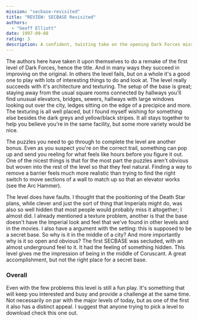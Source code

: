 ```yaml
---
mission: "secbase-revisited"
title: "REVIEW: SECBASE Revisited"
authors: 
  - "Geoff Elliott"
date: 1997-09-08
rating: 3
description: A confident, twisting take on the opening Dark Forces mission from the author of a popular editing program.
---
```


The authors here have taken it upon themselves to do a remake of the first level of Dark Forces, hence the title. And in many ways they succeed in improving on the original. In others the level fails, but on a whole it's a good one to play with lots of interesting things to do and look at.
The level really succeeds with it's architecture and texturing. The setup of the base is great; staying away from the usual square rooms connected by hallways you'll find unusual elevators, bridges, sewers, hallways with large windows looking out over the city, ledges sitting on the edge of a precipice and more. The texturing is all well placed, but I found myself wishing for something else besides the dark greys and yellow/black stripes. It all stays together to help you believe you're in the same facility, but some more variety would be nice.

The puzzles you need to go through to complete the level are another bonus. Even as you suspect you're on the correct trail, something can pop up and send you reeling for what feels like hours before you figure it out. One of the nicest things is that for the most part the puzzles aren't obvious but woven into the rest of the level so that they feel natural. Finding a way to remove a barrier feels much more realistic than trying to find the right switch to move sections of a wall to match up so that an elevator works (see the Arc Hammer).

The level does have faults. I thought that the positioning of the Death Star plans, while clever and just the sort of thing that Imperials might do, was also so well hidden that most people would probably miss it altogether; I almost did. I already mentioned a texture problem, another is that the base doesn't have the Imperial look and feel that we've found in other levels and in the movies. I also have a argument with the setting: this is supposed to be a secret base. So why is it in the middle of a city? And more importantly why is it so open and obvious? The first SECBASE was secluded, with an almost underground feel to it. It had the feeling of something hidden. This level gives me the impression of being in the middle of Coruscant. A great accomplishment, but not the right place for a secret base.

### Overall

Even with the few problems this level is still a fun play. It's something that will keep you interested and busy and provide a challenge at the same time. Not necessarily on par with the major levels of today, but as one of the first it also has a distinct appeal. I suggest that anyone trying to pick a level to download check this one out.
